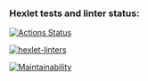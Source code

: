 ### Hexlet tests and linter status:
[![Actions Status](https://github.com/Soulfull/frontend-project-lvl1/workflows/hexlet-check/badge.svg)](https://github.com/Soulfull/frontend-project-lvl1/actions)

[![hexlet-linters](https://github.com/Soulfull/frontend-project-lvl1/actions/workflows/hexlet-linters.yml/badge.svg)](https://github.com/Soulfull/frontend-project-lvl1/actions/workflows/hexlet-linters.yml)

[![Maintainability](https://api.codeclimate.com/v1/badges/a99a88d28ad37a79dbf6/maintainability)](https://codeclimate.com/github/codeclimate/codeclimate/maintainability)